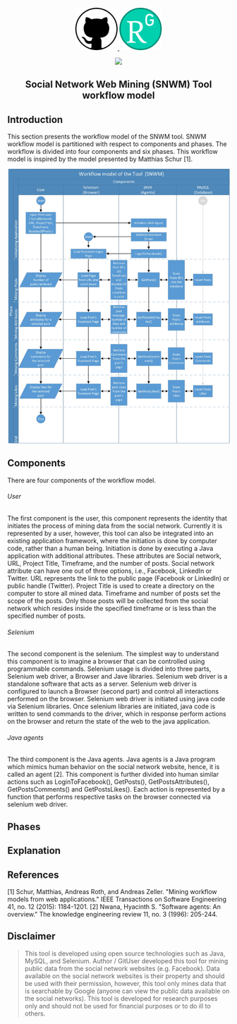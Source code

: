 <p align="center">
  <a href="https://github.com/MuhammadMuradKhan/UTM-THESIS/tree/master/SWM">
    <img src="https://raw.githubusercontent.com/MuhammadMuradKhan/iconspack/master/github.png" alt="Git repo" width="96" height="96">
  </a>
  <a href="https://www.researchgate.net/project/Tool-Social-Network-Web-Mining-SNWM">
    <img src="https://raw.githubusercontent.com/MuhammadMuradKhan/iconspack/master/rg.png" alt="Research material"  height="96">
  </a>
  <p align="center">
<a href="mailto:muradtariq.tk@gmail.com?Subject=Question%20regarding%20SNWM%20Tool"><img src="https://img.shields.io/badge/feedback-@MuhammadMuradKhan-blue.svg" /></a>
  </p>

  <h2 align="center">Social Network Web Mining (SNWM) Tool workflow model</h2>
 

## Introduction

This section presents the workflow model of the SNWM tool. SNWM workflow model is partitioned with respect to components and phases. The workflow is divided into four components and six phases. This workflow model is inspired by the model presented by Matthias Schur [1].

![Web Developer Roadmap Introduction](./workflow.jpg)

## Components 

There are four components of the workflow model. 

###### User

The first component is the user, this component represents the identity that initiates the process of mining data from the social network. Currently it is represented by a user, however, this tool can also be integrated into an existing application framework, where the initiation is done by computer code, rather than a human being. Initiation is done by executing a Java application with additional attributes. These attributes are Social network, URL, Project Title, Timeframe, and the number of posts. Social network attribute can have one out of three options, i.e., Facebook, LinkedIn or Twitter. URL represents the link to the public page (Facebook or LinkedIn) or public handle (Twitter). Project Title is used to create a directory on the computer to store all mined data. Timeframe and number of posts set the scope of the posts. Only those posts will be collected from the social network which resides inside the specified timeframe or is less than the specified number of posts. 

###### Selenium

The second component is the selenium. The simplest way to understand this component is to imagine a browser that can be controlled using programmable commands. Selenium usage is divided into three parts, Selenium web driver, a Browser and Jave libraries. Selenium web driver is a standalone software that acts as a server. Selenium web driver is configured to launch a Browser (second part) and control all interactions performed on the browser. Selenium web driver is initiated using java code via Selenium libraries. Once selenium libraries are initiated, java code is written to send commands to the driver, which in response perform actions on the browser and return the state of the web to the java application. 

###### Java agents

The third component is the Java agents. Java agents is a Java program which mimics human behavior on the social network website, hence, it is called an agent [2]. This component is further divided into human similar actions such as LoginToFacebook(), GetPosts(), GetPostsAttributes(), GetPostsComments() and GetPostsLikes(). Each action is represented by a function that performs respective tasks on the browser connected via selenium web driver.

## Phases


## Explanation

## References

[1] Schur, Matthias, Andreas Roth, and Andreas Zeller. "Mining workflow models from web applications." IEEE Transactions on Software Engineering 41, no. 12 (2015): 1184-1201.
[2] Nwana, Hyacinth S. "Software agents: An overview." The knowledge engineering review 11, no. 3 (1996): 205-244.

## Disclaimer
> This tool is developed using open source technologies such as Java, MySQL, and Selenium. Author / GitUser developed this tool for mining public data from the social network websites (e.g. Facebook). Data available on the social network websites is their property and should be used with their permission, however, this tool only mines data that is searchable by Google (anyone can view the public data available on the social networks). This tool is developed for research purposes only and should not be used for financial purposes or to do ill to others. 
